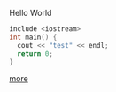 Hello World
```c++
include <iostream>
int main() {
  cout << "test" << endl;
  return 0;
}
```

[more](more.md)
